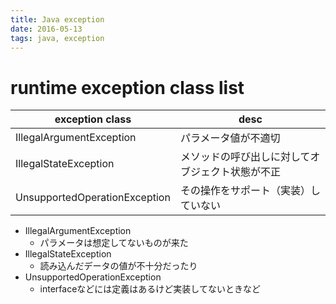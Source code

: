```yaml
---
title: Java exception
date: 2016-05-13
tags: java, exception
---
```



# runtime exception class list

| exception class               | desc                                             |
|-------------------------------|--------------------------------------------------|
| IllegalArgumentException      | パラメータ値が不適切                             |
| IllegalStateException         | メソッドの呼び出しに対してオブジェクト状態が不正 |
| UnsupportedOperationException | その操作をサポート（実装）していない             |

+ IllegalArgumentException
  + パラメータは想定してないものが来た
+ IllegalStateException
  + 読み込んだデータの値が不十分だったり
+ UnsupportedOperationException
  + interfaceなどには定義はあるけど実装してないときなど
